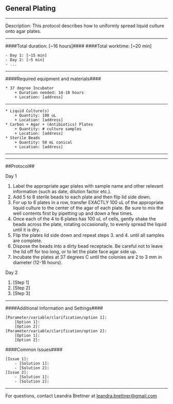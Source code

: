 General Plating
---------------
- - - - - - - - - - - - - - - - - - - - - - - - - - - - - - - - - - - - - - - - - - - - - - -
Description: This protocol describes how to uniformly spread liquid culture onto agar plates.

- - - - - - - - - - - - - - - - - - - - - - - - - - - - - - - - - - - - - - - - - - - - - - -
####Total duration: [~16 hours]####
####Total worktime: [~20 min]

    - Day 1: [~15 min]
    - Day 2: [~5 min]
    - ...
    
- - - - - - - - - - - - - - - - - - - - - - - - - - - - - - - - - - - - - - - - - - - -

####Required equipment and materials####

    * 37 degree Incubator
        + Duration needed: 14-18 hours
        + Location: [address]  
------

    * Liquid Culture(s)
        + Quantity: 100 uL
        + Location: [address]
    * Carbon + Agar + (Antibiotics) Plates
        + Quantity: # culture samples
        + Location: [address]
    * Sterile Beads
        + Quantity: 50 mL conical
        + Location: [address]
---------

- - - - - - - - - - - - - - - - - - - - - - - - - - - - - - - - - - - - - - - - - - - - 

##Protocol##

Day 1

1. Label the appropriate agar plates with sample name and other relevant information 
(such as date, dilution factor etc.).
2. Add 5 to 8 sterile beads to each plate and then flip lid side down.
3. For up to 6 plates in a row, transfer EXACTLY 100 uL of the appropriate liquid culture to the 
center of the agar of each plate. Be sure to mix the well contents first by pipetting
up and down a few times.
4. Once each of the 4 to 6 plates has 100 uL of cells, gently shake the beads across
the plate, rotating occasionally, to evenly spread the liquid until it is dry.
5. Flip the plates lid side down and repeat steps 3. and 4. until all samples are 
complete.
17. Dispose the beads into a dirty bead receptacle. Be careful not to leave the lid off for too
long, or to let the plate face agar side up.
18. Incubate the plates at 37 degrees C until the colonies are 2 to 3 mm in diameter
(12-16 hours).

Day 2

1. [Step 1]
2. [Step 2]
3. [Step 3]

- - - - - - - - - - - - - - - - - - - - - - - - - - - - - - - - - - - - - - - - - - - - 
    
    
####Additional Information and Settings####

    [Parameter/variable/clarification/option 1]:
        [Option 1]:
        [Option 2]:
    [Parameter/variable/clarification/option 2]:
        [Option 1]:
        [Option 2]:


####Common Issues####

    [Issue 1]:
        - [Solution 1]:
        - [Solution 2]:
    [Issue 2]:
        - [Solution 1]:
        - [Solution 2]:
- - - - - - - - - - - - - - - - - - - - - - - - - - - - - - - - - - - - - - - - - - - - 
       
For questions, contact Leandra Brettner at leandra.brettner@gmail.com    
